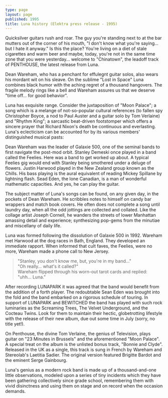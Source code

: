 ```yaml
---
type: page
layout: page
published: 1995
title: Luna history (Elektra press release - 1995)
---
```

Quicksilver guitars rush and roar. The guy you're standing next to at the bar mutters out of the corner of his mouth, "I don't know what you're saying… but I hate it anyway." Is this the place? You're living on a diet of stale cigarettes and warm beer and maybe, today, you're not in the same time zone that you were yesterday… welcome to "Chinatown", the leadoff track of PENTHOUSE, the latest release from Luna.

Dean Wareham, who has a penchant for effulegnt guitar solos, also wears his mordant wit on his sleave. On the sublime "Lost in Space" Luna combines black humor with the aching regret of a thousand hangovers. The fragile melody rings like a bell and Wareham assures us that we deserve "time off… for good behavior".

Luna has exquisite range. Consider the juxtaposition of "Moon Palace"; a song which is a melange of not-so-popular cultural references (to fallen spy Christopher Boyce, a nod to Paul Auster and a guitar solo by Tom Verlaine) and "Rhythm King"; a sarcastic beat-driven footstomper which offers a sincere prayer that Richard Nixon's death be continuous and everlasting. Luna's eclecticism can be accounted for by its various members' distinguished musical pasts:

Dean Wareham was the leader of Galaxie 500, one of the seminal bands to first navigate the post-mod orbit. Stanley Demeski once played in a band called the Feelies. Here was a band to get worked up about. A typical Feelies gig would end with Stanley being smothered under a deluge of flowers. Justin Harwood played in the New Zealand group known as the Chills. His bass playing is the aural equivalent of reading Mickey Spillane by lightning flash. Sead Eden, the lone Canadian, is a man of wonderful mathematic capacities. And yes, he can play the guitar.

The subject matter of Luna's songs can be found, on any given day, in the pockets of Dean Wareham. He scribbles notes to himself on candy bar wrappers and match book covers. He often does not complete a song until laundry day, when all the odd jottings are collected and collated. Like the collage artist Joseph Cornell, he wanders the streets of lower Manhattan amassing detail and experience; synthesizing pop-gems from the minutiae and miscellany of daily life.

Luna was formed following the dissolution of Galaxie 500 in 1992. Wareham met Harwood at the dog races in Bath, England. They developed an immediate rapport. When informed that cult faves, the Feelies, were no more, Wareham made a phone call to New Jersey.

> "Stanley, you don't know me, but, you're in my band…"  
> "Oh really… what's it called?"  
> Wareham flipped through his worn-out tarot cards and replied:  
> "uhh… Luna."

After recording LUNAPARK it was agreed that the band would benefit from the addition of a forth player. The redoubtable Sean Eden was brought into the fold and the band embarked on a rigorous schedule of touring. In support of LUNAPARK and BEWITCHED the band has played with such rock luminaries as the Screaming Trees, The Velvet Underground, and the Cocteau Twins. Look for them to maintain their hectic, globetrotting lifestyle with the release of their new album, due out some time in July (sorry, no title yet!).

On Penthouse, the divine Tom Verlaine, the genius of Television, plays guitar on "23 Minutes in Brussels" and the aforementioned "Moon Palace". A special treat on the album is the unlisted bonus track, "Bonnie and Clyde". Released in the UK as a single, this track is sung in French by Wareham and Stereolab's Laetitia Sadier. The original version featured Brigitte Bardot and the eminent Serge Gainbourg.

Luna's genius as a modern rock band is made up of a thousand-and-one little observations, modeled upon a series of tiny incidents which they have been gathering collectively since grade school, remembering them with vivid disinctness and using them on stage and on record when the occasion demands.
